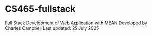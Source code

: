 # CS465-fullstack
Full Stack Development of Web Application with MEAN
Developed by Charles Campbell
Last updated: 25 July 2025

